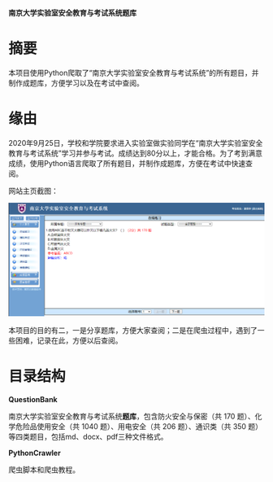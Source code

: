 **南京大学实验室安全教育与考试系统题库**

# 摘要

本项目使用Python爬取了“南京大学实验室安全教育与考试系统”的所有题目，并制作成题库，方便学习以及在考试中查阅。

# 缘由

2020年9月25日，学校和学院要求进入实验室做实验同学在“南京大学实验室安全教育与考试系统”学习并参与考试。成绩达到80分以上，才能合格。为了考到满意成绩，使用Python语言爬取了所有题目，并制作成题库，方便在考试中快速查阅。

网站主页截图：

![image-20200928210351774](readme.assets/image-20200928210351774.png)

本项目的目的有二，一是分享题库，方便大家查阅；二是在爬虫过程中，遇到了一些困难，记录在此，方便以后查阅。

# 目录结构

**QuestionBank**

南京大学实验室安全教育与考试系统**题库**，包含防火安全与保密（共 170 题）、化学危险品使用安全（共 1040 题）、用电安全（共 206 题）、通识类（共 350 题）等四类题目，包括md、docx、pdf三种文件格式。

**PythonCrawler**

爬虫脚本和爬虫教程。